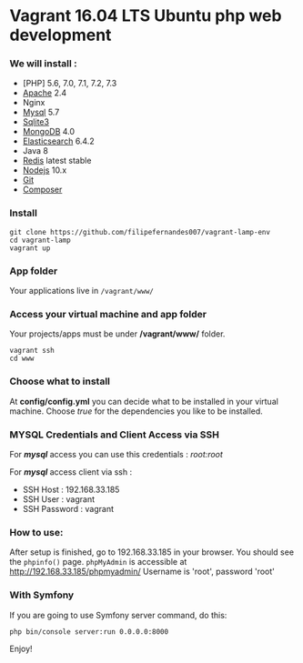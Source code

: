 # Vagrant 16.04 LTS Ubuntu php web development

### We will install :

* [PHP] 5.6, 7.0, 7.1, 7.2, 7.3
* [Apache](https://www.apache.org/) 2.4
* Nginx
* [Mysql](https://dev.mysql.com/downloads/mysql/5.7.html) 5.7
* [Sqlite3](https://sqlite.org/index.html)
* [MongoDB](https://www.mongodb.com/download-center) 4.0
* [Elasticsearch](https://www.elastic.co/products/elasticsearch) 6.4.2
* Java 8
* [Redis](https://redis.io) latest stable
* [Nodejs](https://nodejs.org) 10.x
* [Git](https://git-scm.com)
* [Composer](https://getcomposer.org/)

### Install

```
git clone https://github.com/filipefernandes007/vagrant-lamp-env
cd vagrant-lamp
vagrant up
```

### App folder

Your applications live in `` /vagrant/www/ ``

### Access your virtual machine and app folder

Your projects/apps must be under **/vagrant/www/** folder.
```
vagrant ssh
cd www
```

### Choose what to install

At **config/config.yml** you can decide what to be installed 
in your virtual machine. Choose _true_ for the dependencies you like to
be installed.

### MYSQL Credentials and Client Access via SSH

For _**mysql**_ access you can use this credentials : *root:root*

For _**mysql**_ access client via ssh :

* SSH Host : 192.168.33.185
* SSH User : vagrant
* SSH Password : vagrant

### How to use:

After setup is finished, go to 192.168.33.185 in your browser. You should see the `phpinfo()` page.
`phpMyAdmin` is accessible at http://192.168.33.185/phpmyadmin/ Username is 'root', password 'root'

### With Symfony

If you are going to use Symfony server command, do this:

```
php bin/console server:run 0.0.0.0:8000
```

Enjoy!
